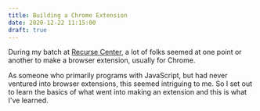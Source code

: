 ```yaml
---
title: Building a Chrome Extension
date: 2020-12-22 11:15:00
draft: true
---
```


During my batch at [Recurse Center](https://www.recurse.com/), a lot of folks seemed at one point or another to make a browser extension, usually for Chrome. 

As someone who primarily programs with JavaScript, but had never ventured into browser extensions, this seemed intriguing to me. So I set out to learn the basics of what went into making an extension and this is what I've learned. 
